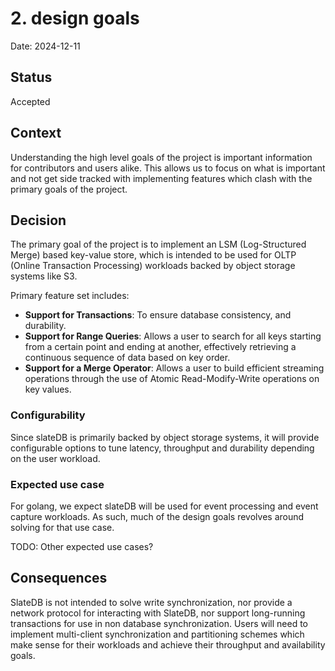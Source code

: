 # 2. design goals

Date: 2024-12-11

## Status

Accepted

## Context

Understanding the high level goals of the project is important information for
contributors and users alike. This allows us to focus on what is important and
not get side tracked with implementing features which clash with the primary
goals of the project.

## Decision

The primary goal of the project is to implement an LSM (Log-Structured Merge)
based key-value store, which is intended to be used for OLTP (Online
Transaction Processing) workloads backed by object storage systems like S3.

Primary feature set includes:
- **Support for Transactions**: To ensure database consistency, and durability.
- **Support for Range Queries**: Allows a user to search for all keys starting
  from a certain point and ending at another, effectively retrieving a
  continuous sequence of data based on key order.
- **Support for a Merge Operator**: Allows a user to build efficient streaming
  operations through the use of Atomic Read-Modify-Write operations on key
  values.

### Configurability
Since slateDB is primarily backed by object storage systems, it will provide
configurable options to tune latency, throughput and durability depending on
the user workload.

### Expected use case
For golang, we expect slateDB will be used for event processing and event
capture workloads. As such, much of the design goals revolves around solving
for that use case.

TODO: Other expected use cases?

## Consequences

SlateDB is not intended to solve write synchronization, nor provide a network
protocol for interacting with SlateDB, nor support long-running transactions
for use in non database synchronization. Users will need to implement
multi-client synchronization and partitioning schemes which make sense for
their workloads and achieve their throughput and availability goals.
